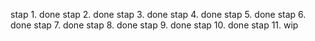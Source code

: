 stap 1. done
stap 2. done
stap 3. done
stap 4. done
stap 5. done
stap 6. done
stap 7. done
stap 8. done
stap 9. done
stap 10. done
stap 11. wip